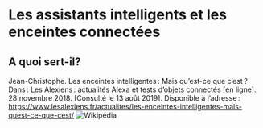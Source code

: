# Les assistants intelligents et les enceintes connectées

## A quoi sert-il?

Jean-Christophe. Les enceintes intelligentes : Mais qu’est-ce que c’est ? Dans : Les Alexiens : actualités Alexa et tests d’objets connectés [en ligne]. 28 novembre 2018. [Consulté le 13 août 2019]. Disponible à l’adresse : https://www.lesalexiens.fr/actualites/les-enceintes-intelligentes-mais-quest-ce-que-cest/
![Wikipédia](https://user-images.githubusercontent.com/50197038/63181701-e990ac00-c050-11e9-8445-adfb4aa765a1.png)
